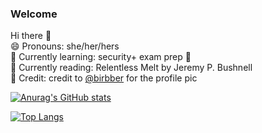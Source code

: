 ### Welcome

Hi there 👋 \
😄 Pronouns: she/her/hers \
🌱 Currently learning: security+ exam prep 🔐 \
:book: Currently reading: Relentless Melt by Jeremy P. Bushnell \
:parrot: Credit: credit to [@birbber](https://instagram.com/birbber) for the profile pic 


[![Anurag's GitHub stats](https://github-readme-stats.vercel.app/api?username=leec94)](https://github.com/anuraghazra/github-readme-stats)

[![Top Langs](https://github-readme-stats.vercel.app/api/top-langs/?username=leec94&layout=compact)](https://github.com/anuraghazra/github-readme-stats)

<!--
**leec94/leec94** is a ✨ _special_ ✨ repository because its `README.md` (this file) appears on your GitHub profile.

Here are some ideas to get you started:

- 🔭 I’m currently working on ...
- 🌱 I’m currently learning ...
- 👯 I’m looking to collaborate on ...
- 🤔 I’m looking for help with ...
- 💬 Ask me about ...
- 📫 How to reach me: ...
- 😄 Pronouns: ...
- ⚡ Fun fact: ...

![https://twitter.com/carolineperhaps](https://img.shields.io/badge/Twitter-1DA1F2?style=for-the-badge&logo=twitter&logoColor=white) ![https://dev.to/leec94](https://img.shields.io/badge/dev.to-0A0A0A?style=for-the-badge&logo=devdotto&logoColor=white) 
-->
